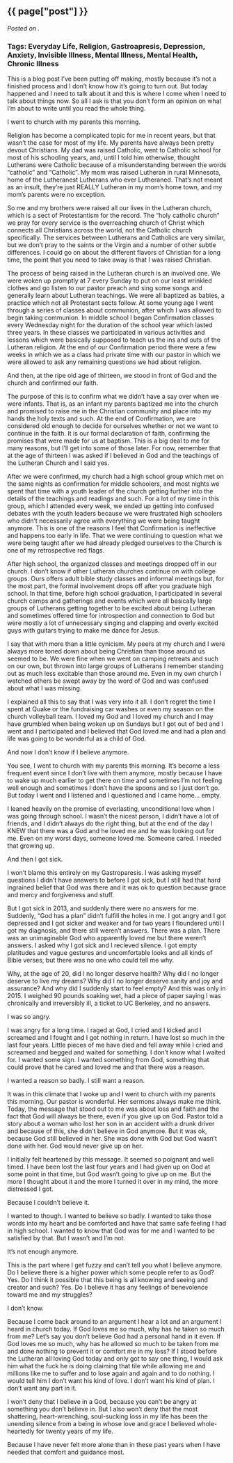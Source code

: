 

## {{ page["post"] }}

*Posted on <!--{ page["date"] }-->.*

### Tags: Everyday Life, Religion, Gastroapresis, Depression, Anxiety, Invisible Illness, Mental Illness, Mental Health, Chronic Illness

This is a blog post I’ve been putting off making, mostly because it’s not a finished process and I don’t know how it’s going to turn out.  But today happened and I need to talk about it and this is where I come when I need to talk about things now.  So all I ask is that you don’t form an opinion on what I’m about to write until you read the whole thing.

I went to church with my parents this morning.  

Religion has become a complicated topic for me in recent years, but that wasn’t the case for most of my life.  My parents have always been pretty devout Christians.  My dad was raised Catholic, went to Catholic school for most of his schooling years, and, until I told him otherwise, thought Lutherans were Catholic because of a misunderstanding between the words “catholic” and “Catholic”.  My mom was raised Lutheran in rural Minnesota, home of the Lutheranest Lutherans who ever Lutheraned.  That’s not meant as an insult, they’re just REALLY Lutheran in my mom’s home town, and my mom’s parents were no exception.

So me and my brothers were raised all our lives in the Lutheran church, which is a sect of Protestantism for the record.  The “holy catholic church” we pray for every service is the overreaching church of Christ which connects all Christians across the world, not the Catholic church specifically.  The services between Lutherans and Catholics are very similar, but we don’t pray to the saints or the Virgin and a number of other subtle differences.  I could go on about the different flavors of Christian for a long time, the point that you need to take away is that I was raised Christian.

The process of being raised in the Lutheran church is an involved one.  We were woken up promptly at 7 every Sunday to put on our least wrinkled clothes and go listen to our pastor preach and sing some songs and generally learn about Lutheran teachings.  We were all baptized as babies, a practice which not all Protestant sects follow.  At some young age I went through a series of classes about communion, after which I was allowed to begin taking communion.  In middle school I began Confirmation classes every Wednesday night for the duration of the school year which lasted three years.  In these classes we participated in various activities and lessons which were basically supposed to teach us the ins and outs of the Lutheran religion.  At the end of our Confirmation period there were a few weeks in which we as a class had private time with our pastor in which we were allowed to ask any remaining questions we had about religion.

And then, at the ripe old age of thirteen, we stood in front of God and the church and confirmed our faith.

The purpose of this is to confirm what we didn’t have a say over when we were infants.  That is, as an infant my parents baptized me into the church and promised to raise me in the Christian community and place into my hands the holy texts and such.  At the end of Confirmation, we are considered old enough to decide for ourselves whether or not we want to continue in the faith.  It is our formal declaration of faith, confirming the promises that were made for us at baptism.  This is a big deal to me for many reasons, but I’ll get into some of those later.  For now, remember that at the age of thirteen I was asked if I believed in God and the teachings of the Lutheran Church and I said yes.

After we were confirmed, my church had a high school group which met on the same nights as confirmation for middle schoolers, and most nights we spent that time with a youth leader of the church getting further into the details of the teachings and readings and such.  For a lot of my time in this group, which I attended every week, we ended up getting into confused debates with the youth leaders because we were frustrated high schoolers who didn’t necessarily agree with everything we were being taught anymore.  This is one of the reasons I feel that Confirmation is ineffective and happens too early in life.  That we were continuing to question what we were being taught after we had already pledged ourselves to the Church is one of my retrospective red flags.

After high school, the organized classes and meetings dropped off in our church.  I don’t know if other Lutheran churches continue on with college groups.  Ours offers adult bible study classes and informal meetings but, for the most part, the formal involvement drops off after you graduate high school.  In that time, before high school graduation, I participated in several church camps and gatherings and events which were all basically large groups of Lutherans getting together to be excited about being Lutheran and sometimes offered time for introspection and connection to God but were mostly a lot of unnecessary singing and clapping and overly excited guys with guitars trying to make me dance for Jesus.

I say that with more than a little cynicism.  My peers at my church and I were always more toned down about being Christian than those around us seemed to be.  We were fine when we went on camping retreats and such on our own, but thrown into large groups of Lutherans I remember standing out as much less excitable than those around me.  Even in my own church I watched others be swept away by the word of God and was confused about what I was missing.

I explained all this to say that I was very into it all.  I don’t regret the time I spent at Quake or the fundraising car washes or even my season on the church volleyball team.  I loved my God and I loved my church and I may have grumbled when being woken up on Sundays but I got out of bed and I went and I participated and I believed that God loved me and had a plan and life was going to be wonderful as a child of God.

And now I don’t know if I believe anymore.

You see, I went to church with my parents this morning.  It’s become a less frequent event since I don’t live with them anymore, mostly because I have to wake up much earlier to get there on time and sometimes I’m not feeling well enough and sometimes I don’t have the spoons and so I just don’t go.  But today I went and I listened and I questioned and I came home… empty.

I leaned heavily on the promise of everlasting, unconditional love when I was going through school.  I wasn’t the nicest person, I didn’t have a lot of friends, and I didn’t always do the right thing, but at the end of the day I KNEW that there was a God and he loved me and he was looking out for me.  Even on my worst days, someone loved me.  Someone cared.  I needed that growing up.

And then I got sick.

I won’t blame this entirely on my Gastroparesis.  I was asking myself questions I didn’t have answers to before I got sick, but I still had that hard ingrained belief that God was there and it was ok to question because grace and mercy and forgiveness and stuff.  

But I got sick in 2013, and suddenly there were no answers for me.  Suddenly, “God has a plan” didn’t fulfill the holes in me.  I got angry and I got depressed and I got sicker and weaker and for two years I floundered until I got my diagnosis, and there still weren’t answers.  There was a plan.  There was an unimaginable God who apparently loved me but there weren’t answers.  I asked why I got sick and I recieved silence.  I got empty platitudes and vague gestures and uncomfortable looks and all kinds of Bible verses, but there was no one who could tell me why.  

Why, at the age of 20, did I no longer deserve health?  Why did I no longer deserve to live my dreams?  Why did I no longer deserve sanity and joy and assurance?  And why did I suddenly start to feel empty?  And this was only in 2015.  I weighed 90 pounds soaking wet, had a piece of paper saying I was chronically and irreversibly ill, a ticket to UC Berkeley, and no answers.  

I was so angry.  

I was angry for a long time.  I raged at God, I cried and I kicked and I screamed and I fought and I got nothing in return.  I have lost so much in the last four years.  Little pieces of me have died and fell away while I cried and screamed and begged and waited for something.  I don’t know what I waited for.  I wanted some sign.  I wanted something from God, something that could prove that he cared and loved me and that there was a reason.  

I wanted a reason so badly.  I still want a reason.

It was in this climate that I woke up and I went to church with my parents this morning.  Our pastor is wonderful.  Her sermons always make me think.  Today, the message that stood out to me was about loss and faith and the fact that God will always be there, even if you give up on God.  Pastor told a story about a woman who lost her son in an accident with a drunk driver and because of this, she didn’t believe in God anymore.  But it was ok, because God still believed in her.  She was done with God but God wasn’t done with her.  God would never give up on her.

I initially felt heartened by this message.  It seemed so poignant and well timed.  I have been lost the last four years and I had given up on God at some point in that time, but God wasn’t going to give up on me.  But the more I thought about it and the more I turned it over in my mind, the more distressed I got.  

Because I couldn’t believe it.

I wanted to though.  I wanted to believe so badly.  I wanted to take those words into my heart and be comforted and have that same safe feeling I had in high school.  I wanted to know that God was for me and I wanted to be satisfied by that.  But I wasn’t and I’m not.  

It’s not enough anymore.  

This is the part where I get fuzzy and can’t tell you what I believe anymore.  Do I believe there is a higher power which some people refer to as God?  Yes.  Do I think it possible that this being is all knowing and seeing and creator and such?  Yes.  Do I believe it has any feelings of benevolence toward me and my struggles?  

I don’t know.

Because I come back around to an argument I hear a lot and an argument I heard in church today.  If God loves me so much, why has he taken so much from me?  Let’s say you don’t believe God had a personal hand in it even.  If God loves me so much, why has he allowed so much to be taken from me and done nothing to prevent it or comfort me in my loss?  If I stood before the Lutheran all loving God today and only got to say one thing, I would ask him what the fuck he is doing claiming that tile while allowing me and millions like me to suffer and to lose again and again and to do nothing.  I would tell him I don’t want his kind of love.  I don’t want his kind of plan.  I don’t want any part in it.

I won’t deny that I believe in a God, because you can’t be angry at something you don’t believe in.  But I also won’t deny that the most shattering, heart-wrenching, soul-sucking loss in my life has been the unending silence from a being in whose love and grace I believed whole-heartedly for twenty years of my life.

Because I have never felt more alone than in these past years when I have needed that comfort and guidance most.
